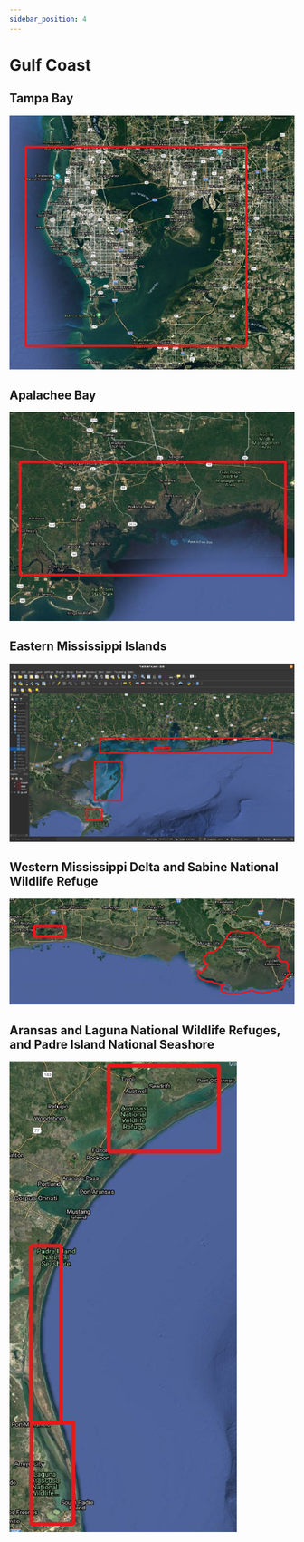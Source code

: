 ```yaml
---
sidebar_position: 4
---
```


# Gulf Coast

## Tampa Bay
![](../../static/img/tampa.png)

## Apalachee Bay
![](../../static/img/apalacheebay.png)

## Eastern Mississippi Islands
![](../../static/img/EMRD.png)

## Western Mississippi Delta and Sabine National Wildlife Refuge
![](../../static/img/WMRD.png)

## Aransas and Laguna National Wildlife Refuges, and Padre Island National Seashore
![](../../static/img/west-texas.png)
